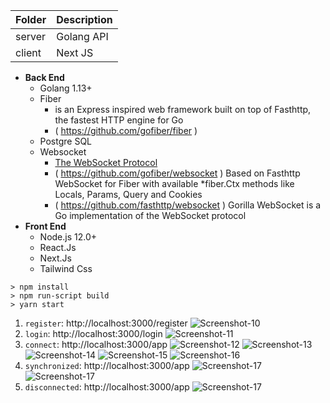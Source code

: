
| Folder      | Description |
| ----------- | ----------- |
| server      | Golang API  |
| client      | Next JS     |

+ **Back End**
  - Golang 1.13+
  - Fiber
    - is an Express inspired web framework built on top of Fasthttp, the fastest HTTP engine for Go
    - ( https://github.com/gofiber/fiber )
  - Postgre SQL
  - Websocket
    - [The WebSocket Protocol](https://www.rfc-editor.org/rfc/rfc6455.txt)
    - ( https://github.com/gofiber/websocket ) Based on Fasthttp WebSocket for Fiber with available *fiber.Ctx methods like Locals, Params, Query and Cookies
    - ( https://github.com/fasthttp/websocket ) Gorilla WebSocket is a Go implementation of the WebSocket protocol
+ **Front End**
  - Node.js 12.0+
  - React.Js
  - Next.Js
  - Tailwind Css

```shell script
> npm install
> npm run-script build
> yarn start
```

1. `register`: http://localhost:3000/register
   ![Screenshot-10](client/screenshot_10.png)
2. `login`: http://localhost:3000/login
   ![Screenshot-11](client/screenshot_11.png)
3. `connect`: http://localhost:3000/app
   ![Screenshot-12](client/screenshot_12.png)
   ![Screenshot-13](client/screenshot_13.png)
   ![Screenshot-14](client/screenshot_14.png)
   ![Screenshot-15](client/screenshot_15.png)
   ![Screenshot-16](client/screenshot_16.png)
4. `synchronized`: http://localhost:3000/app
   ![Screenshot-17](client/screenshot_17.png)
   ![Screenshot-17](client/screenshot_18.png)
5. `disconnected`: http://localhost:3000/app
   ![Screenshot-17](client/screenshot_19.png)
